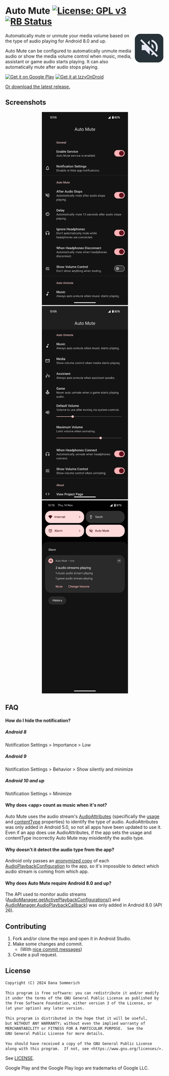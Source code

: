 # Auto Mute [![License: GPL v3](https://img.shields.io/badge/License-GPL%20v3-blue.svg)](https://www.gnu.org/licenses/gpl-3.0) [<img src="https://shields.rbtlog.dev/simple/xyz.sommd.automute" alt="RB Status">](https://shields.rbtlog.dev/xyz.sommd.automute)

<img align="right" width="96px" height="96px" alt="App Icon" src="app/src/main/ic_web.png">

Automatically mute or unmute your media volume based on the type of audio playing for Android 8.0 and up.

Auto Mute can be configured to automatically unmute media audio or show the media volume control when music, media, assistant or game audio starts playing. It can also automatically mute after audio stops playing.

[<img height="92px" alt="Get it on Google Play" src="https://play.google.com/intl/en_us/badges/static/images/badges/en_badge_web_generic.png">](https://play.google.com/store/apps/details?id=xyz.sommd.automute&pcampaignid=MKT-Other-global-all-co-prtnr-py-PartBadge-Mar2515-1)
[<img height="92px" alt="Get it at IzzyOnDroid" src="https://gitlab.com/IzzyOnDroid/repo/-/raw/master/assets/IzzyOnDroid.png">](https://apt.izzysoft.de/packages/xyz.sommd.automute)

[Or download the latest release.](https://github.com/sommd/auto-mute/releases/latest)

## Screenshots

<p align="center">
    <img width="273px" alt="Auto Mute Settings Screenshot" src="fastlane/metadata/android/en-GB/images/phoneScreenshots/1_en-GB.png">
    <img width="273px" alt="Auto Unmute Settings Screenshot" src="fastlane/metadata/android/en-GB/images/phoneScreenshots/2_en-GB.png">
    <img width="273px" alt="Status Notification Screenshot" src="fastlane/metadata/android/en-GB/images/phoneScreenshots/3_en-GB.png">
</p>

## FAQ

#### How do I hide the notification?

##### Android 8

Notification Settings > Importance > Low

##### Android 9

Notification Settings > Behavior > Show silently and minimize

##### Android 10 and up

Notification Settings > Minimize

#### Why does \<app> count as music when it's not?

Auto Mute uses the audio stream's [AudioAttributes](https://developer.android.com/reference/android/media/AudioAttributes.html) (specifically the [usage](https://developer.android.com/reference/android/media/AudioAttributes.Builder.html#setUsage(int)) and [contentType](https://developer.android.com/reference/android/media/AudioAttributes.Builder.html#setContentType(int)) properties) to identify the type of audio. AudioAttributes was only added in Android 5.0, so not all apps have been updated to use it. Even if an app does use AudioAttributes, if the app sets the usage and contentType incorrectly Auto Mute may misidentify the audio type.

#### Why doesn't it detect the audio type from the app?

Android only passes an [anonymized copy](https://android.googlesource.com/platform/frameworks/base/+/android-8.1.0_r1/media/java/android/media/AudioPlaybackConfiguration.java#222) of each [AudioPlaybackConfiguration](https://developer.android.com/reference/android/media/AudioPlaybackConfiguration.html) to the app, so it's impossible to detect which audio stream is coming from which app.

#### Why does Auto Mute require Android 8.0 and up?

The API used to monitor audio streams ([AudioManager.getActivePlaybackConfigurations()](https://developer.android.com/reference/android/media/AudioManager.html#getActivePlaybackConfigurations()) and [AudioManager.AudioPlaybackCallback](https://developer.android.com/reference/android/media/AudioManager.AudioPlaybackCallback.html)) was only added in Android 8.0 (API 26).

## Contributing

1. Fork and/or clone the repo and open it in Android Studio.
2. Make some changes and commit.
    - (With [nice commit messages](https://github.com/agis/git-style-guide#commits))
3. Create a pull request.

## License

```
Copyright (C) 2024 Dana Sommerich

This program is free software: you can redistribute it and/or modify
it under the terms of the GNU General Public License as published by
the Free Software Foundation, either version 3 of the License, or
(at your option) any later version.

This program is distributed in the hope that it will be useful,
but WITHOUT ANY WARRANTY; without even the implied warranty of
MERCHANTABILITY or FITNESS FOR A PARTICULAR PURPOSE.  See the
GNU General Public License for more details.

You should have received a copy of the GNU General Public License
along with this program.  If not, see <https://www.gnu.org/licenses/>.
```

See [LICENSE](/LICENSE).

Google Play and the Google Play logo are trademarks of Google LLC.
